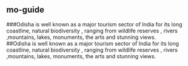 ## mo-guide
###Odisha is well known as a major tourism sector of India for its long coastline, natural biodiversity , ranging from wildlife reserves , rivers ,mountains, lakes,  monuments, the arts and stunning views.  
##Odisha is well known as a major tourism sector of India for its long coastline, natural biodiversity , ranging from wildlife reserves , rivers ,mountains, lakes,  monuments, the arts and stunning views.  
